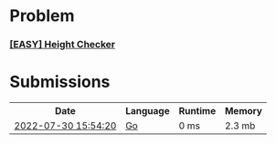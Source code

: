 <h1>Problem</h1>
<h3><a href="https://leetcode.com/problems/height-checker/description/">[EASY] Height Checker</a></h3>

<h1>Submissions</h1>
<table>
<tr>
<th>Date</th> <th>Language</th> <th>Runtime</th> <th>Memory</th>
</tr>
<tr>
<td> <a href="https://leetcode.com/submissions/detail/760659036/"> 2022-07-30 15:54:20 </a> </td>
<td> <a href="./1137.%20Height%20Checker.go"> Go </a> </td>
<td> 0 ms </td>
<td> 2.3 mb </td>
</tr>
</table>